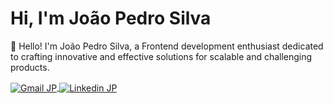 <h1 align="left">Hi, I'm João Pedro Silva</h1>

👋 Hello! I'm João Pedro Silva, a Frontend development enthusiast dedicated to crafting innovative and effective solutions for scalable and challenging products.

<a href="https://mail.google.com/mail/u/0/?fs=1&tf=cm&to=pedrojoaoti@gmail.com&su=Hey%20JP,%20tudo%20bem?%20Tem%20uma%20conversa%20pra%20voc%C3%AA!" target="_blank">
<a href="https://mail.google.com/mail/u/0/?fs=1&tf=cm&to=pedrojoaoti@gmail.com&su=Hey%20JP,%20tudo%20bem?%20Tem%20uma%20conversa%20pra%20voc%C3%AA!" target="_blank">
  <img align="center" src="https://img.shields.io/badge/-pedrojoaoti@gmail.com-c14438?style=flat-square&logo=Gmail&logoColor=white" alt="Gmail JP"/>  
</a>
<a href="https://www.linkedin.com/in/joao-pedro-silva-s/" target="_blank">
  <img align="center" src="https://img.shields.io/badge/-João Pedro Silva-blue?style=flat-square&logo=Linkedin&logoColor=white" alt="Linkedin JP"/>
</a> 
</p>
